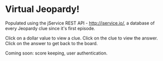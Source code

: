 # Virtual Jeopardy!

Populated using the jService REST API - http://jservice.io/, a database of every Jeopardy clue since it's first episode.

Click on a dollar value to view a clue. Click on the clue to view the answer. Click on the answer to get back to the board.

Coming soon: score keeping, user authentication.
